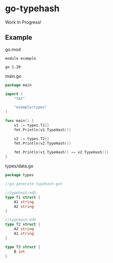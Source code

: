 # go-typehash

Work In Progress!

## Example

go.mod
```
module example

go 1.20
```

main.go
```go
package main

import (
	"fmt"

	"example/types"
)

func main() {
	v1 := types.T1{}
	fmt.Println(v1.TypeHash())

	v2 := types.T2{}
	fmt.Println(v2.TypeHash())

	fmt.Println(v1.TypeHash() == v2.TypeHash())
}
```

types/data.go
```go
package types

//go:generate typehash-gen

//typehash:md5
type T1 struct {
	A1 string
	A2 string
}

//typehash:md5
type T2 struct {
	A2 string
	A1 string
}

type T3 struct {
	B int
}
```
